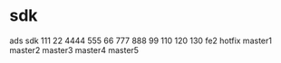 # sdk
ads sdk
111
22
4444
555
66
777
888
99
110
120
130
fe2
hotfix
master1
master2
master3
master4
master5